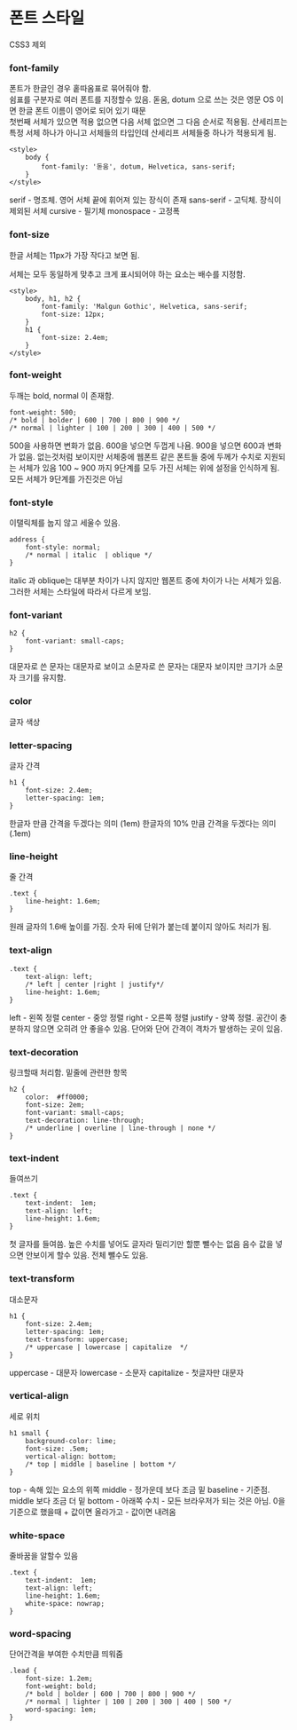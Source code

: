 # 폰트 스타일

CSS3 제외

### font-family
폰트가 한글인 경우 홑따옴표로 묶어줘야 함.  
쉼표를 구분자로 여러 폰트를 지정할수 있음.
돋움, dotum 으로 쓰는 것은 영문 OS 이면 한글 폰트 이름이 영어로 되어 있기 때문  
첫번째 서체가 있으면 적용 없으면 다음 서체 없으면 그 다음 순서로 적용됨.
산세리프는 특정 서체 하나가 아니고 서체들의 타입인데 산세리프 서체들중 하나가 적용되게 됨.

```
<style>
    body {
        font-family: '돋움', dotum, Helvetica, sans-serif;
    }
</style>
```

serif - 명조체. 영어 서체 끝에 휘어져 있는 장식이 존재
sans-serif - 고딕체. 장식이 제외된 서체
cursive - 필기체
monospace - 고정폭

### font-size
한글 서체는 11px가 가장 작다고 보면 됨.

서체는 모두 동일하게 맞추고 크게 표시되어야 하는 요소는 배수를 지정함.
```
<style>
    body, h1, h2 {
        font-family: 'Malgun Gothic', Helvetica, sans-serif;
        font-size: 12px;
    }
    h1 {
        font-size: 2.4em;
    }
</style>
```

### font-weight
두깨는 bold, normal 이 존재함.
```
font-weight: 500;
/* bold | bolder | 600 | 700 | 800 | 900 */
/* normal | lighter | 100 | 200 | 300 | 400 | 500 */
```
500을 사용하면 변화가 없음.
600을 넣으면 두껍게 나욤.
900을 넣으면 600과 변화가 없음.
없는것처럼 보이지만 서체중에 웹폰트 같은 폰트들 중에 두께가 수치로 지원되는 서체가 있음
100 ~ 900 까지 9단계를 모두 가진 서체는 위에 설정을 인식하게 됨.
모든 서체가 9단계를 가진것은 아님

### font-style
이탤릭체를 눕지 않고 세울수 있음.
```
address {
    font-style: normal;
    /* normal | italic  | oblique */
}
```
italic 과 oblique는 대부분 차이가 나지 않지만
웹폰트 중에 차이가 나는 서체가 있음.
그러한 서체는 스타일에 따라서 다르게 보임.

### font-variant
```
h2 {
    font-variant: small-caps;
}
```
대문자로 쓴 문자는 대문자로 보이고 
소문자로 쓴 문자는 대문자 보이지만 크기가 소문자 크기를 유지함.

### color
글자 색상

### letter-spacing
글자 간격
```
h1 {
    font-size: 2.4em;
    letter-spacing: 1em;
}
```
한글자 만큼 간격을 두겠다는 의미 (1em)
한글자의 10% 만큼 간격을 두겠다는 의미 (.1em)

### line-height
줄 간격
```
.text {
    line-height: 1.6em;
}
```
원래 글자의 1.6배 높이를 가짐. 
숫자 뒤에 단위가 붙는데 붙이지 않아도 처리가 됨.

### text-align
```
.text {
    text-align: left;
    /* left | center |right | justify*/
    line-height: 1.6em;
}
```
left - 왼쪽 정렬
center - 중앙 정렬
right - 오른쪽 정렬
justify - 양쪽 정렬. 공간이 충분하지 않으면 오히려 안 좋을수 있음. 단어와 단어 간격이 격차가 발생하는 곳이 있음.

### text-decoration
링크할때 처리함. 밑줄에 관련한 항목
```
h2 {
    color:  #ff0000;
    font-size: 2em;
    font-variant: small-caps;
    text-decoration: line-through;
    /* underline | overline | line-through | none */
}
```

### text-indent
들여쓰기
```
.text {
    text-indent:  1em;
    text-align: left;
    line-height: 1.6em;
}
```
첫 글자를 들여씀. 높은 수치를 넣어도 글자라 밀리기만 할뿐 뺄수는 없음
음수 값을 넣으면 안보이게 할수 있음. 전체 뺄수도 있음.


### text-transform
대소문자
```
h1 {
    font-size: 2.4em;
    letter-spacing: 1em;
    text-transform: uppercase;
    /* uppercase | lowercase | capitalize  */
}
```
uppercase - 대문자
lowercase - 소문자
capitalize - 첫글자만 대문자

### vertical-align
세로 위치
```
h1 small {
    background-color: lime;
    font-size: .5em;
    vertical-align: bottom;
    /* top | middle | baseline | bottom */
}
```
top - 속해 있는 요소의 위쪽
middle - 정가운데 보다 조금 밑
baseline - 기준점. middle 보다 조금 더 밑
bottom - 아래쪽
수치 - 모든 브라우저가 되는 것은 아님. 0을 기준으로 했을때 + 값이면 올라가고 - 값이면 내려옴

### white-space
줄바꿈을 알할수 있음
```
.text {
    text-indent:  1em;
    text-align: left;
    line-height: 1.6em;
    white-space: nowrap;
}
```

### word-spacing
단어간격을 부여한 수치만큼 띄워줌
```
.lead {
    font-size: 1.2em;
    font-weight: bold;
    /* bold | bolder | 600 | 700 | 800 | 900 */
    /* normal | lighter | 100 | 200 | 300 | 400 | 500 */
    word-spacing: 1em;
}
```
